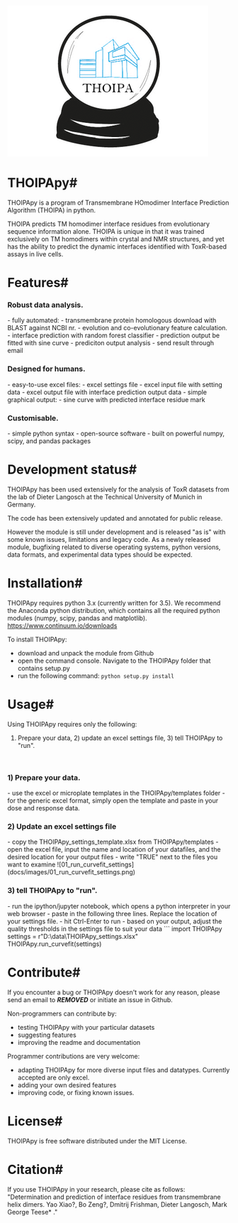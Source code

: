 ![THOIPApy logo](docs/logo/THOIPApy_logo.png)

# THOIPApy#
THOIPApy is a program of Transmembrane HOmodimer Interface Prediction Algorithm (THOIPA) in python.

THOIPA predicts TM homodimer interface residues from evolutionary sequence information alone. THOIPA is unique in that it
was trained exclusively on TM homodimers within crystal and NMR structures, and yet has the ability to predict
the dynamic interfaces identified with ToxR-based assays in live cells.


# Features#
<h3>Robust data analysis.</h3>
 - fully automated:
  - transmembrane protein homologous download with BLAST against NCBI nr.
  - evolution and co-evolutionary feature calculation.
  - interface prediction with random forest classifier
  - prediction output be fitted with sine curve
  - prediciton output analysis
 - send result through email

<h3>Designed for humans.</h3>
 - easy-to-use excel files:
  - excel settings file
  - excel input file with setting data
  - excel output file with interface prediction output data
 - simple graphical output:
  - sine curve with predicted interface residue mark

<h3>Customisable.</h3>
 - simple python syntax
 - open-source software
 - built on powerful numpy, scipy, and pandas packages

# Development status#

THOIPApy has been used extensively for the analysis of ToxR datasets from the lab of Dieter Langosch at the Technical University of Munich in Germany.

The code has been extensively updated and annotated for public release.

However the module is still under development and is released "as is" with some known issues, limitations and legacy code. As a newly released module, bugfixing related to diverse operating systems, python versions, data formats, and experimental data types should be expected.

# Installation#

THOIPApy requires python 3.x (currently written for 3.5). We recommend the Anaconda python distribution, which contains all the required python modules (numpy, scipy, pandas and matplotlib).
https://www.continuum.io/downloads

To install THOIPApy:
 - download and unpack the module from Github
 - open the command console. Navigate to the THOIPApy folder that contains setup.py
 - run the following command:
   `python setup.py install`

# Usage#
Using THOIPApy requires only the following:
1) Prepare your data, 2) update an excel settings file, 3) tell THOIPApy to "run".
<br />
<h3>1) Prepare your data.</h3>
 - use the excel or microplate templates in the THOIPApy/templates folder
 - for the generic excel format, simply open the template and paste in your dose and response data.

<h3>2) Update an excel settings file</h3>
 - copy the THOIPApy_settings_template.xlsx from THOIPApy/templates
 - open the excel file, input the name and location of your datafiles, and the desired location for your output files
 - write "TRUE" next to the files you want to examine
![01_run_curvefit_settings](docs/images/01_run_curvefit_settings.png)

<h3>3) tell THOIPApy to "run".</h3>
 - run the ipython/jupyter notebook, which opens a python interpreter in your web browser
 - paste in the following three lines. Replace the location of your settings file.
 - hit Ctrl-Enter to run
 - based on your output, adjust the quality thresholds in the settings file to suit your data
```
import THOIPApy
settings = r"D:\data\THOIPApy_settings.xlsx"
THOIPApy.run_curvefit(settings)

# Contribute#
If you encounter a bug or THOIPApy doesn't work for any reason, please send an email to ***REMOVED*** or initiate an issue in Github.

Non-programmers can contribute by:
 - testing THOIPApy with your particular datasets
 - suggesting features
 - improving the readme and documentation

Programmer contributions are very welcome:
 - adapting THOIPApy for more diverse input files and datatypes. Currently accepted are only excel.
 - adding your own desired features
 - improving code, or fixing known issues.

# License#
THOIPApy is free software distributed under the MIT License.

# Citation#
If you use THOIPApy in your research, please cite as follows:
"Determination and prediction of interface residues from transmembrane helix dimers. Yao Xiao?, Bo Zeng?, Dmitrij Frishman, Dieter Langosch, Mark George Teese*
."
